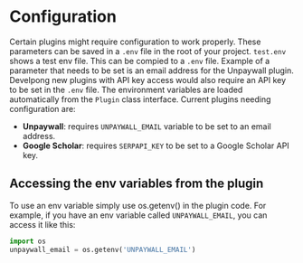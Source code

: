 # Configuration

Certain plugins might require configuration to work properly. These parameters can be saved in a `.env` file in the root of your project. `test.env` shows a test env file.
This can be compied to a `.env` file. Example of a parameter that needs to be set is an email address for the Unpaywall plugin. Develpong new plugins with API key access would also require
an API key to be set in the `.env` file. The environment variables are loaded automatically from the `Plugin` class interface. Current plugins needing configuration are:

- **Unpaywall**: requires `UNPAYWALL_EMAIL` variable to be set to an email address.
- **Google Scholar**: requires `SERPAPI_KEY` to be set to a Google Scholar API key.

## Accessing the env variables from the plugin

To use an env variable simply use os.getenv() in the plugin code. For example, if you have an env variable called `UNPAYWALL_EMAIL`, you can access it like this:

```python
import os
unpaywall_email = os.getenv('UNPAYWALL_EMAIL')
```
